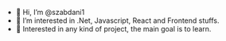 - 👋 Hi, I’m @szabdani1
- 👀 I’m interested in .Net, Javascript, React and Frontend stuffs.
- 🌱 Interested in any kind of project, the main goal is to learn.
